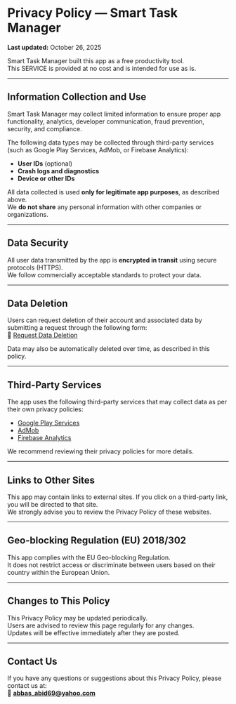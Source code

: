 # Privacy Policy — Smart Task Manager

**Last updated:** October 26, 2025  

Smart Task Manager built this app as a free productivity tool.  
This SERVICE is provided at no cost and is intended for use as is.  

---

## Information Collection and Use  
Smart Task Manager may collect limited information to ensure proper app functionality, analytics, developer communication, fraud prevention, security, and compliance.  

The following data types may be collected through third-party services (such as Google Play Services, AdMob, or Firebase Analytics):  
- **User IDs** (optional)  
- **Crash logs and diagnostics**  
- **Device or other IDs**  

All data collected is used **only for legitimate app purposes**, as described above.  
We **do not share** any personal information with other companies or organizations.  

---

## Data Security  
All user data transmitted by the app is **encrypted in transit** using secure protocols (HTTPS).  
We follow commercially acceptable standards to protect your data.  

---

## Data Deletion  
Users can request deletion of their account and associated data by submitting a request through the following form:  
🔗 [Request Data Deletion](https://docs.google.com/forms/d/e/1FAIpQLScTF9pffSIroUbDQF0XXFTPoGKv07vAQz9dSZKbeRL33ehylA/viewform?usp=dialog)  

Data may also be automatically deleted over time, as described in this policy.  

---

## Third-Party Services  
The app uses the following third-party services that may collect data as per their own privacy policies:  
- [Google Play Services](https://policies.google.com/privacy)  
- [AdMob](https://support.google.com/admob/answer/6128543?hl=en)  
- [Firebase Analytics](https://firebase.google.com/support/privacy)  

We recommend reviewing their privacy policies for more details.  

---

## Links to Other Sites  
This app may contain links to external sites. If you click on a third-party link, you will be directed to that site.  
We strongly advise you to review the Privacy Policy of these websites.  

---

## Geo-blocking Regulation (EU) 2018/302  
This app complies with the EU Geo-blocking Regulation.  
It does not restrict access or discriminate between users based on their country within the European Union.  

---

## Changes to This Policy  
This Privacy Policy may be updated periodically.  
Users are advised to review this page regularly for any changes.  
Updates will be effective immediately after they are posted.  

---

## Contact Us  
If you have any questions or suggestions about this Privacy Policy, please contact us at:  
📧 **abbas_abid69@yahoo.com**
